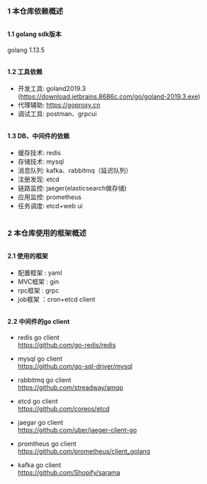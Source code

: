 # <h3>1 本仓库依赖概述</h3>
## <h4>1.1 golang sdk版本</h4>
golang 1.13.5

## <h4>1.2 工具依赖</h4>
- 开发工具: goland2019.3 (https://download.jetbrains.8686c.com/go/goland-2019.3.exe)
- 代理辅助: https://goproxy.cn
- 调试工具: postman、grpcui

## <h4>1.3 DB、中间件的依赖</h4>
- 缓存技术: redis
- 存储技术: mysql
- 消息队列: kafka、rabbitmq（延迟队列）
- 注册发现: etcd
- 链路监控: jaeger(elasticsearch做存储)
- 应用监控: prometheus
- 任务调度: etcd+web ui

# <h3>2 本仓库使用的框架概述</h3>
## <h4>2.1 使用的框架</h4>
- 配置框架 : yaml
- MVC框架 : gin
- rpc框架 : grpc
- job框架 ：cron+etcd client

## <h4>2.2 中间件的go client</h4>
- redis go client<br>
 https://github.com/go-redis/redis
 
- mysql go client<br> 
https://github.com/go-sql-driver/mysql

- rabbitmq go client<br> 
https://github.com/streadway/amqp

- etcd go client<br>
 https://github.com/coreos/etcd

- jaegar go client<br> 
https://github.com/uber/jaeger-client-go

- promtheus go client<br>
https://github.com/prometheus/client_golang

- kafka go client<br>
https://github.com/Shopify/sarama
